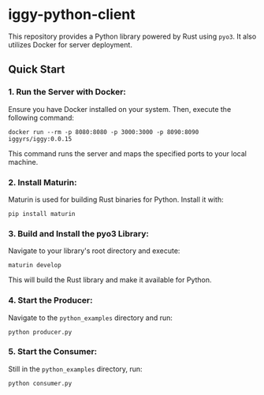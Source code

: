 # iggy-python-client

This repository provides a Python library powered by Rust using `pyo3`. It also utilizes Docker for server deployment.

## Quick Start

### 1. Run the Server with Docker:

Ensure you have Docker installed on your system. Then, execute the following command:

```
docker run --rm -p 8080:8080 -p 3000:3000 -p 8090:8090 iggyrs/iggy:0.0.15
```


This command runs the server and maps the specified ports to your local machine.

### 2. Install Maturin:

Maturin is used for building Rust binaries for Python. Install it with:

```
pip install maturin
```

### 3. Build and Install the pyo3 Library:

Navigate to your library's root directory and execute:

```
maturin develop
```


This will build the Rust library and make it available for Python.

### 4. Start the Producer:

Navigate to the `python_examples` directory and run:

```
python producer.py
```

### 5. Start the Consumer:

Still in the `python_examples` directory, run:

```
python consumer.py
```
